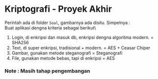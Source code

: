 # Kriptografi - Proyek Akhir
Perintah ada di folder `Soal`, gambarnya ada disitu. Simpelnya :\
Buat aplikasi dengna kriteria sebagai berikut\
1. Login, di enkripsi dan masuk db, enkripsi dengna algoritma modern. = SHA256
2. Text, di super enkripsi, tradisional + modern. = AES + Ceasar Chiper
3. Gambar, gunakan metode steganografi = Steganografi
4. File, gunakan metode bebas, tapi di enkripsi = AES


### Note : Masih tahap pengembangan
